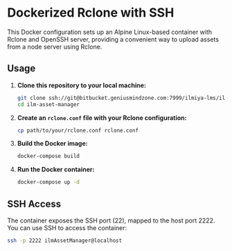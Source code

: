 # Dockerized Rclone with SSH

This Docker configuration sets up an Alpine Linux-based container with Rclone and OpenSSH server, providing a convenient way to upload assets from a node server using Rclone.

## Usage

1. **Clone this repository to your local machine:**

    ```bash
    git clone ssh://git@bitbucket.geniusmindzone.com:7999/ilmiya-lms/ilm-asset-manager.git
    cd ilm-asset-manager
    ```

2. **Create an `rclone.conf` file with your Rclone configuration:**

    ```bash
    cp path/to/your/rclone.conf rclone.conf
    ```

3. **Build the Docker image:**

    ```bash
    docker-compose build
    ```

4. **Run the Docker container:**

    ```bash
    docker-compose up -d
    ```

## SSH Access

The container exposes the SSH port (22), mapped to the host port 2222. You can use SSH to access the container:

```bash
ssh -p 2222 ilmAssetManager@localhost
